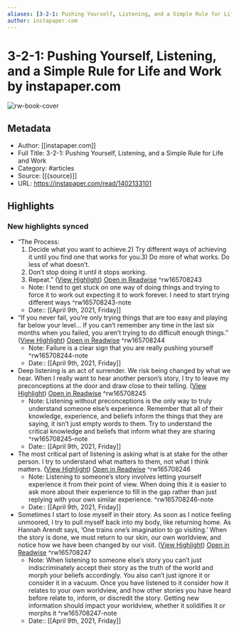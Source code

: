 ```yaml
---
aliases: [3-2-1: Pushing Yourself, Listening, and a Simple Rule for Life and Work, 3-2-1: Pushing Yourself, Listening, and a Simple Rule for Life and Work]
author: instapaper.com
---
```

# 3-2-1: Pushing Yourself, Listening, and a Simple Rule for Life and Work by instapaper.com

![rw-book-cover](https://readwise-assets.s3.amazonaws.com/static/images/article2.74d541386bbf.png)

## Metadata
- Author: [[instapaper.com]]
- Full Title: 3-2-1: Pushing Yourself, Listening, and a Simple Rule for Life and Work
- Category: #articles
- Source: [[{source}]]
- URL: https://instapaper.com/read/1402133101

## Highlights
### New highlights synced
- “The Process:
  1) Decide what you want to achieve.2) Try different ways of achieving it until you find one that works for you.3) Do more of what works. Do less of what doesn’t.
  4) Don’t stop doing it until it stops working.
  5) Repeat.” ([View Highlight](https://instapaper.com/read/1402133101/16049041)) [Open in Readwise](https://readwise.io/open/165708243) ^rw165708243
    - Note: I tend to get stuck on one way of doing things and trying to force it to work out expecting it to work forever. I need to start trying different ways ^rw165708243-note
    - Date:: [[April 9th, 2021, Friday]]
- “If you never fail, you’re only trying things that are too easy and playing far below your level… If you can’t remember any time in the last six months when you failed, you aren’t trying to do difficult enough things.” ([View Highlight](https://instapaper.com/read/1402133101/16049083)) [Open in Readwise](https://readwise.io/open/165708244) ^rw165708244
    - Note: Failure is a clear sign that you are really pushing yourself ^rw165708244-note
    - Date:: [[April 9th, 2021, Friday]]
- Deep listening is an act of surrender. We risk being changed by what we hear.
  When I really want to hear another person’s story, I try to leave my preconceptions at the door and draw close to their telling. ([View Highlight](https://instapaper.com/read/1402133101/16049119)) [Open in Readwise](https://readwise.io/open/165708245) ^rw165708245
    - Note: Listening without preconceptions is the only way to truly understand someone else’s experience. Remember that all of their knowledge, experience, and beliefs inform the things that they are saying, it isn’t just empty words to them. Try to understand the critical knowledge and beliefs that inform what they are sharing ^rw165708245-note
    - Date:: [[April 9th, 2021, Friday]]
- The most critical part of listening is asking what is at stake for the other person. I try to understand what matters to them, not what I think matters. ([View Highlight](https://instapaper.com/read/1402133101/16049139)) [Open in Readwise](https://readwise.io/open/165708246) ^rw165708246
    - Note: Listening to someone’s story involves letting yourself experience it from their point of view. When doing this it is easier to ask more about their experience to fill in the gap rather than just replying with your own similar experience. ^rw165708246-note
    - Date:: [[April 9th, 2021, Friday]]
- Sometimes I start to lose myself in their story. As soon as I notice feeling unmoored, I try to pull myself back into my body, like returning home. As Hannah Arendt says, ‘One trains one’s imagination to go visiting.’ When the story is done, we must return to our skin, our own worldview, and notice how we have been changed by our visit. ([View Highlight](https://instapaper.com/read/1402133101/16049175)) [Open in Readwise](https://readwise.io/open/165708247) ^rw165708247
    - Note: When listening to someone else’s story you can’t just indiscriminately accept their story as the truth of the world and morph your beliefs accordingly. You also can’t just ignore it or consider it in a vacuum. Once you have listened to it consider how it relates to your own worldview, and how other stories you have heard before relate to, inform, or discredit the story. Getting new information should impact your worldview, whether it solidifies it or morphs it ^rw165708247-note
    - Date:: [[April 9th, 2021, Friday]]
